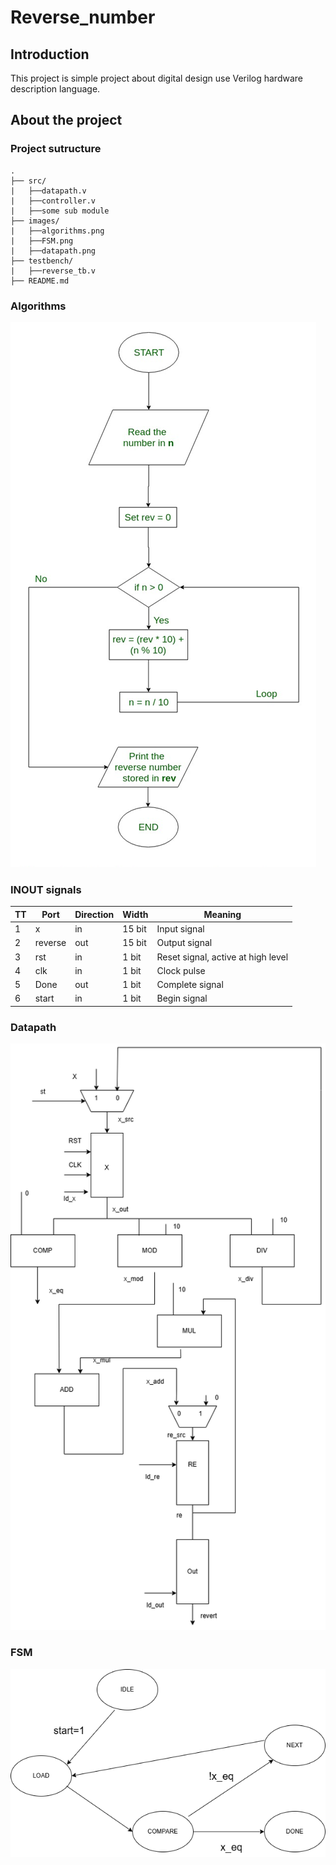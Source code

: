 # Reverse_number

## Introduction

This project is simple project about digital design use Verilog hardware description language.

## About the project

### Project sutructure

```plaintext
.
├── src/
|   ├──datapath.v
|   ├──controller.v
|   ├──some sub module
├── images/
|   ├──algorithms.png
|   ├──FSM.png
|   ├──datapath.png
├── testbench/
|   ├──reverse_tb.v
├── README.md
```

### Algorithms

![Algorithm of project](images/reverse.png)

### INOUT signals

| TT  | Port    | Direction | Width  | Meaning                            |
| --- | ------- | --------- | ------ | ---------------------------------- |
| 1   | x       | in        | 15 bit | Input signal                       |
| 2   | reverse | out       | 15 bit | Output signal                      |
| 3   | rst     | in        | 1 bit  | Reset signal, active at high level |
| 4   | clk     | in        | 1 bit  | Clock pulse                        |
| 5   | Done    | out       | 1 bit  | Complete signal                    |
| 6   | start   | in        | 1 bit  | Begin signal                       |

### Datapath

![](images/datapath.png)

### FSM

![](images/fsm_reverse.png)
